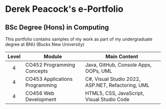 # Derek Peacock's e-Portfolio
## BSc Degree (Hons) in Computing
This portfolio contains samples of my work as part of my undergraduate degree at BNU (Bucks New University)

| Level | Module | Main Content |
|:-----:|--------|--------------|
| 4 | CO452 Programming Concepts | Java, GitHub, Console Apps, OOPs, UML |
| 4 | CO453 Applications Programming | C#, Visual Studio 2022, ASP.NET, Refactoring, UML |
| 4 | CO456 Web Development | HTML5, CSS, JavaScript, Visual Studio Code |

